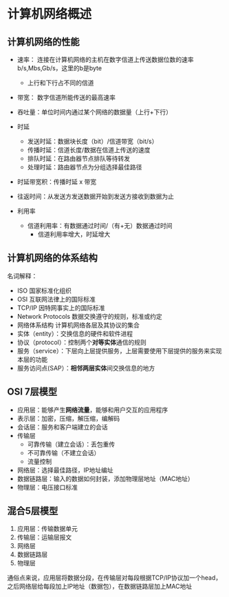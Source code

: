 # 计算机网络概述
## 计算机网络的性能
- 速率： 连接在计算机网络的主机在数字信道上传送数据位数的速率 
b/s,Mbs,Gb/s，这里的b是byte
	- 上行和下行占不同的信道
- 带宽： 数字信道所能传送的最高速率
- 吞吐量：单位时间内通过某个网络的数据量（上行+下行）
- 时延
	- 发送时延：数据块长度（bit）/信道带宽（bit/s）
	- 传播时延：信道长度/数据在信道上传送的速度
	- 排队时延：在路由器节点排队等待转发
	- 处理时延：路由器节点为分组选择最佳路径

- 时延带宽积：传播时延 x 带宽
- 往返时间：从发送方发送数据开始到发送方接收到数据为止
- 利用率
	- 信道利用率：有数据通过时间/（有+无）数据通过时间
		- 信道利用率增大，时延增大



## 计算机网络的体系结构
名词解释：

- ISO 国家标准化组织
- OSI 互联网法律上的国际标准
- TCP/IP 因特网事实上的国际标准
- Network Protocols 数据交换遵守的规则，标准或约定
- 网络体系结构  计算机网络各层及其协议的集合
- 实体（entity）：交换信息的硬件和软件进程
- 协议（protocol）：控制两个**对等实体**通信的规则
- 服务（service）：下层向上层提供服务，上层需要使用下层提供的服务来实现本层的功能
- 服务访问点(SAP）：**相邻两层实体**间交换信息的地方

## OSI 7层模型
- 应用层：能够产生**网络流量**，能够和用户交互的应用程序
- 表示层：加密，压缩，解压缩，编解码
- 会话层：服务和客户端建立的会话
- 传输层
	- 可靠传输（建立会话）：丢包重传
	- 不可靠传输（不建立会话）
	- 流量控制
- 网络层：选择最佳路径，IP地址编址
- 数据链路层：输入的数据如何封装，添加物理层地址（MAC地址）
- 物理层：电压接口标准


## 混合5层模型
1. 应用层：传输数据单元
2. 传输层：运输层报文
3. 网络层
4. 数据链路层
5. 物理层

通俗点来说，应用层将数据分段，在传输层对每段根据TCP/IP协议加一个head，之后网络层给每段加上IP地址（数据包），在数据链路层加上MAC地址
